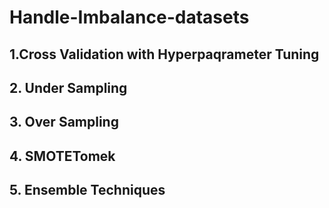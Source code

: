 # Handle-Imbalance-datasets
## 1.Cross Validation with Hyperpaqrameter Tuning
## 2. Under Sampling
## 3. Over Sampling
## 4. SMOTETomek
## 5. Ensemble Techniques
